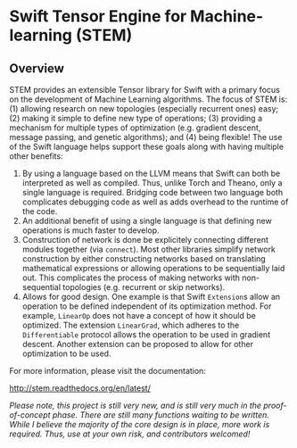 # Swift Tensor Engine for Machine-learning (STEM)

## Overview

STEM provides an extensible Tensor library for Swift with a primary focus on the development of Machine Learning algorithms. The focus of STEM is: (1) allowing research on new topologies (especially recurrent ones) easy; (2) making it simple to define new type of operations; (3) providing a mechanism for multiple types of optimization (e.g. gradient descent, message passing, and genetic algorithms); and (4) being flexible! The use of the Swift language helps support these goals along with having multiple other benefits:

1. By using a language based on the LLVM means that Swift can both be interpreted as well as compiled. Thus, unlike Torch and Theano, only a single language is required. Bridging code between two language both complicates debugging code as well as adds overhead to the runtime of the code. 
2. An additional benefit of using a single language is that defining new operations is much faster to develop.
3. Construction of network is done be explicitely connecting different modules together (via `connect`). Most other libraries simplify network construction by either constructing networks based on translating mathematical expressions or allowing operations to be sequentially laid out. This complicates the process of making networks with non-sequential topologies (e.g. recurrent or skip networks).
4. Allows for good design. One example is that Swift `Extension`s allow an operation to be defined independent of its optimization method. For example, `LinearOp` does not have a concept of how it should be optimized. The extension `LinearGrad`, which adheres to the `Differentiable` protocol allows the operation to be used in gradient descent. Another extension can be proposed to allow for other optimization to be used.

For more information, please visit the documentation: 

http://stem.readthedocs.org/en/latest/


*Please note, this project is still very new, and is still very much in the proof-of-concept phase. There are still many functions waiting to be written. While I believe the majority of the core design is in place, more work is required. Thus, use at your own risk, and contributors welcomed!*
